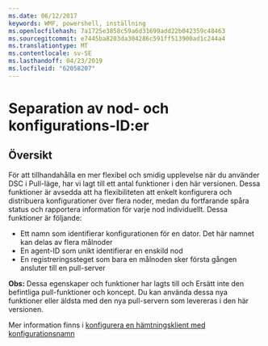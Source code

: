 ```yaml
---
ms.date: 06/12/2017
keywords: WMF, powershell, inställning
ms.openlocfilehash: 7a1725e3858c59a6d31699add22b042359c48463
ms.sourcegitcommit: e7445ba8203da304286c591ff513900ad1c244a4
ms.translationtype: MT
ms.contentlocale: sv-SE
ms.lasthandoff: 04/23/2019
ms.locfileid: "62058207"
---
```

# <a name="separation-of-node-and-configuration-ids"></a>Separation av nod- och konfigurations-ID:er

## <a name="overview"></a>Översikt

För att tillhandahålla en mer flexibel och smidig upplevelse när du använder DSC i Pull-läge, har vi lagt till ett antal funktioner i den här versionen. Dessa funktioner är avsedda att ha flexibiliteten att enkelt konfigurera och distribuera konfigurationer över flera noder, medan du fortfarande spåra status och rapportera information för varje nod individuellt.
Dessa funktioner är följande:

* Ett namn som identifierar konfigurationen för en dator. Det här namnet kan delas av flera målnoder
* En agent-ID som unikt identifierar en enskild nod
* En registreringssteget som bara en målnoden sker första gången ansluter till en pull-server

**Obs:** Dessa egenskaper och funktioner har lagts till och Ersätt inte den befintliga pull-funktioner och koncept. Du kan använda dessa nya funktioner eller äldsta med den nya pull-servern som levereras i den här versionen.

Mer information finns i [konfigurera en hämtningsklient med konfigurationsnamn](https://msdn.microsoft.com/powershell/dsc/pullclientconfignames)

